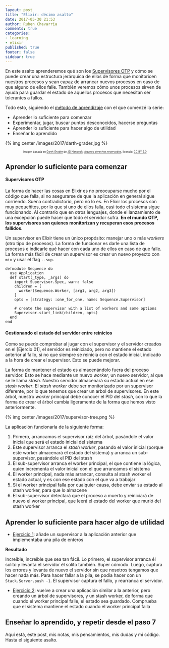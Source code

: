 ```yaml
---
layout: post
title: "Elixir: décimo asalto"
date: 2017-05-30 21:53
author: Ruben Chavarria
comments: true
categories: 
- learning
- elixir
published: true
footer: false
sidebar: true
---
```


En este asalto aprenderemos qué son los [Supervisores OTP] y cómo se puede
crear una estructura jerárquica de ellos de forma que monitoricen nuestros
procesos y sean capaz de arrancar nuevos procesos en caso de que alguno de
ellos falle. También veremos cómo unos procesos sirven de ayuda para guardar el
estado de aquellos procesos que necesitan ser tolerantes a fallos.

Todo esto, siguiendo el [método de aprendizaje] con el que comenzé la serie:

- Aprender lo suficiente para comenzar
- Experimentar, jugar, buscar puntos desconocidos, hacerse preguntas
- Aprender lo suficiente para hacer algo de utilidad
- Enseñar lo aprendido

{% img center /images/2017/darth-grader.jpg %}

<div style="text-align: center">
  <span style="font-size: 60%">
Imagen basada en <a href="https://flic.kr/p/pxJ3o5">Darth Grader</a> de <a href="https://www.flickr.com/photos/jdhancock/">JD Hancock</a>, <a href="https://creativecommons.org/licenses/by/2.0/">algunos derechos reservados</a>, licencia: <a href="https://creativecommons.org/licenses/by/2.0/">CC BY 2.0</a>
  </span>
</div>

<!-- more -->

## Aprender lo suficiente para comenzar

#### Supervisores OTP

La forma de hacer las cosas en Elixir es no preocuparse mucho por el código que
falla, si no asegurarse de que la aplicación en general sigue corriendo. Suena
contradictorio, pero no lo es. En Elixir los procesos son muy pequeñitos, por
lo que si uno de ellos falla, casi todo el sistema sigue funcionando. Al
contrario que en otros lenguajes, donde el lanzamiento de una excepción puede
hacer que todo el servidor sufra. **En el mundo OTP, los supervisores son
quienes monitorizan y recuperan esos procesos fallidos**.

Un supervisor en Elixir tiene un único propósito: manejar uno o más *workers*
(otro tipo de procesos). La forma de funcionar es darle una lista de procesos e
indicarle qué hacer con cada uno de ellos en caso de que falle. La forma más
fácil de crear un supervisor es crear un nuevo proyecto con `mix` y usar el
flag `--sup`.

```
defmodule Sequence do
  use Application
  def start(_type, _args) do
    import Supervisor.Spec, warn: false
    children = [
      worker(Sequence.Worker, [arg1, arg2, arg3])
    ]
    opts = [strategy: :one_for_one, name: Sequence.Supervisor]

    # create the supervisor with a list of workers and some options
    Supervisor.start_link(children, opts)
  end
end
```

#### Gestionando el estado del servidor entre reinicios

Como se puede comprobar al jugar con el supervisor y el servidor creados en el
[Ejercio 01], el servidor es reiniciado, pero no mantiene el estado anterior al
fallo, si no que siempre se reinicia con el estado inicial, indicado a la hora
de crear el supervisor. Esto se puede mejorar.

La forma de mantener el estado es almacenándolo fuera del proceso servidor.
Esto se hace mediante un nuevo *worker*, un nuevo servidor, al que se le llama
*stash*. Nuestro servidor almacenará su estado actual en ese *stash worker*. El
*stash worker* debe ser monitorizado por un supervisor diferente, por lo que
tenemos que crear un arbol de supervisores. En este árbol, nuestro *worker*
principal debe conocer el PID del *stash*, con lo que la forma de crear el
árbol cambia ligeramente de la forma que hemos visto anteriormente.

{% img center /images/2017/supervisor-tree.png %}

La aplicación funcionaría de la siguiente forma:

1. Primero, arrancamos el supervisor raíz del árbol, pasándole el valor inicial
   que será el estado inicial del sistema
2. Este supervisor arranca el *stash worker*, pasando el valor inicial (porque
   este worker almacenará el estado del sistema) y arranca un sub-supervisor,
   pasándole el PID del stash
3. El sub-supervisor arranca el worker principal, el que contiene la lógica,
   quien incrementa el valor inicial con el que arrancamos el sistema
4. El worker principal, nada más arrancar, consulta al stash worker el estado
   actual, y es con ese estado con el que va a trabajar
5. Si el worker principal falla por cualquier causa, debe enviar su estado al
   stash worker, para que lo almacene
6. El sub-supervisor detectará que el proceso a muerto y reiniciará de nuevo el
   worker principal, que leerá el estado del worker que murió del stash worker

## Aprender lo suficiente para hacer algo de utilidad

- [Ejercicio 1]: añade un supervisor a la aplicación anterior que implementaba
  una pila de enteros

**Resultado**

Increíble, increíble que sea tan fácil. Lo primero, el supervisor arranca él
solito y levanta el servidor él solito también. Super cómodo. Luego, captura
los errores y levanta de nuevo el servidor sin que nosotros tengamos que hacer
nada más. Para hacer fallar a la pila, se podía hacer con un
`Stack.Server.push -1`. El supervisor captura el fallo, y rearranca el
servidor.

- [Ejercicio 2]: vuelve a crear una aplicación similar a la anterior, pero
  creando un árbol de supervisores, y un stash worker, de forma que cuando el
  worker principal falle, el estado sea guardado. Comprueba que el sistema
  mantiene el estado cuando el worker principal falla

## Enseñar lo aprendido, y repetir desde el paso 7

Aquí está, este post, mis notas, mis pensamientos, mis dudas y mi código. Hasta
el siguiente asalto.

[Supervisores OTP]: https://elixir-lang.org/getting-started/mix-otp/supervisor-and-application.html
[Elixir]: http://elixir-lang.org/
[método de aprendizaje]: /blog/2016/01/17/aprendiendo-elixir/
[Ejercicio 1]: https://github.com/rchavarria/learning-elixir/tree/master/code/round-10/stack
[Ejercicio 2]: https://github.com/rchavarria/learning-elixir/tree/master/code/round-10/sequence

